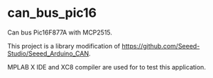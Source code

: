 # can_bus_pic16
 Can bus Pic16F877A with MCP2515.

 This project is a library modification of https://github.com/Seeed-Studio/Seeed_Arduino_CAN. 

 MPLAB X IDE and XC8 compiler are used for to test this application.


